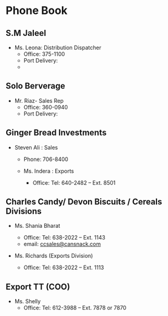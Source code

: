 # Phone Book

## S.M Jaleel
- Ms. Leona: Distribution Dispatcher
  - Office: 375-1100
  - Port Delivery:
  - 
## Solo Berverage
- Mr. Riaz- Sales Rep
  - Office: 360-0940
  - Port Delivery: 

## Ginger Bread Investments
- Steven Ali : Sales
  - Phone: 706-8400
 
  - Ms. Indera : Exports
    - Office: Tel: 640-2482 – Ext. 8501

 
## Charles Candy/ Devon Biscuits / Cereals Divisions
- Ms. Shania Bharat
  - Office: Tel: 638-2022 – Ext. 1143
  - email: ccsales@cansnack.com
 
- Ms. Richards (Exports Division)
   - Office: Tel: 638-2022 – Ext. 1113
 
 ## Export TT (COO)
- Ms. Shelly
  - Office: Tel: 612-3988 – Ext. 7878 or 7870




